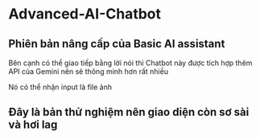 # Advanced-AI-Chatbot
## Phiên bản nâng cấp của Basic AI assistant
Bên cạnh có thể giao tiếp bằng lời nói thì Chatbot này được tích hợp thêm API của Gemini nên sẽ thông minh hơn rất nhiều

Nó có thể nhận input là file ảnh
## Đây là bản thử nghiệm nên giao diện còn sơ sài và hơi lag
